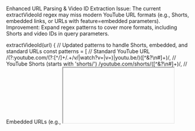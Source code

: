  Enhanced URL Parsing & Video ID Extraction
Issue: The current extractVideoId regex may miss modern YouTube URL formats (e.g., Shorts, embedded links, or URLs with feature=embedded parameters).
Improvement: Expand regex patterns to cover more formats, including Shorts and video IDs in query parameters.

extractVideoId(url) {
    // Updated patterns to handle Shorts, embedded, and standard URLs
    const patterns = [
        // Standard YouTube URL
        /(?:youtube\.com\/(?:[^\/]+\/.+\/v\/|watch\?v=|v=)|youtu\.be\/)([^&?\n#]+)/,
        // YouTube Shorts (starts with 'shorts/')
        /youtube\.com\/shorts\/([^&?\n#]+)/,
        // Embedded URLs (e.g., <iframe> src)
        /youtube\.com\/embed\/([^&?\n#]+)/,
        // URLs with video ID in query parameters (e.g., ?v=...)
        /v=([^&?\n#]+)/
    ];
    for (const pattern of patterns) {
        const match = url.match(pattern);
        if (match) return match[1];
    }
    return null;
}

2. Metadata Fetching with Fallbacks & Richer Data
Issue: The fetchVideoMetadata method relies solely on oEmbed, which may not return tags/description and fails silently if unavailable.
Improvement:

Add fallback for metadata (e.g., use videoId to fetch via YouTube Data API if oEmbed is unavailable).
Extract additional fields (tags, description) for better keyword analysis.
async fetchVideoMetadata(url) {
    if (typeof fetch === 'undefined') throw new Error('fetch unavailable');
    try {
        // Primary: oEmbed (no API key, limited data)
        const oembedUrl = `https://www.youtube.com/oembed?url=${encodeURIComponent(url)}&format=json`;
        const oembedRes = await fetch(oembedUrl);
        if (oembedRes.ok) {
            const oembedData = await oembedRes.json();
            // Try YouTube Data API for richer metadata (requires API key, optional)
            if (window.YOUTUBE_API_KEY) {
                const apiData = await this.fetchYouTubeAPI(oembedData.video_id);
                return { ...oembedData, ...apiData }; // Merge data
            }
            return oembedData;
        }
        throw new Error('oEmbed failed');
    } catch (oembedErr) {
        console.warn('Fallback to YouTube Data API for metadata:', oembedErr);
        // Secondary: YouTube Data API (if key available)
        if (window.YOUTUBE_API_KEY) {
            const videoId = this.extractVideoId(url);
            if (videoId) {
                const apiUrl = `https://www.googleapis.com/youtube/v3/videos?id=${videoId}&part=snippet&key=${window.YOUTUBE_API_KEY}`;
                const apiRes = await fetch(apiUrl);
                if (apiRes.ok) {
                    const apiData = await apiRes.json();
                    return apiData.items?.[0]?.snippet || { title: 'Unknown Title', author_name: 'Unknown Author' };
                }
            }
        }
        // Return minimal data if all else fails
        return { title: 'Unknown Title', author_name: 'Unknown Author' };
    }
}

async fetchYouTubeAPI(videoId) {
    const apiUrl = `https://www.googleapis.com/youtube/v3/videos?id=${videoId}&part=snippet,topicDetails&key=${window.YOUTUBE_API_KEY}`;
    const res = await fetch(apiUrl);
    if (!res.ok) throw new Error('YouTube API failed');
    const data = await res.json();
    const item = data.items?.[0];
    return item ? {
        description: item.snippet.description,
        tags: item.snippet.tags || [],
        categories: item.topicDetails?.topicCategories || []
    } : null;
}


3. Dynamic Category Detection & Keyword Extraction
Issue: Category detection and keyword extraction rely on hardcoded patterns, limiting adaptability.
Improvement:

Allow dynamic pattern updates (e.g., load from a config file or user settings).
Prioritize user prompts over URLs for category detection.
Use tags/description from metadata for richer keyword analysis.

constructor(aiModule) {
    // ... existing code ...
    // Load patterns from secure storage or config (fallback to defaults)
    this.patterns = JSON.parse(await window.secureAPIStorage.getItem('youtube-patterns') || `{
        "text": ["text animation", "typography", ...],
        "motion": ["kinetic", "motion graphics", ...],
        ...
    }`);
}

detectCategory(userPrompt, url, metadata) {
    // Combine user prompt, metadata title, and URL (prioritize user prompt)
    const source = `${userPrompt} ${metadata?.title || ''} ${url}`.toLowerCase();
    for (const [category, keywords] of Object.entries(this.patterns)) {
        if (keywords.some(kw => source.includes(kw))) {
            return category;
        }
    }
    return 'general';
}

extractKeywords(metadataTitle, userPrompt, metadataDescription, metadataTags) {
    const source = `${metadataTitle} ${userPrompt} ${metadataDescription || ''} ${metadataTags?.join(' ') || ''}`.toLowerCase();
    const keys = [
        'pulse', 'pulsing', 'breath', 'breathe', 'loop', 'bounce', 'circle', 'logo', 'reveal', 'glow', 'neon', 'fade', 
        'typewriter', 'countdown', 'counter', 'wiggle', 'shake', 'particles', 'trail', 'morph', 'text', 'motion', 'vfx'
    ];
    // Merge with metadata tags (if available)
    if (metadataTags) keys.push(...metadataTags.map(tag => tag.toLowerCase()));
    const found = keys.filter(k => source.includes(k));
    return Array.from(new Set(found));
}

4. Intelligent Caching with Size Limits
Issue: The current cache (Map) grows indefinitely, risking memory bloat.
Improvement: Implement an LRU (Least Recently Used) cache with a max size to evict old entries.
constructor(aiModule) {
    // ... existing code ...
    this.cache = new Map(); // videoId -> cached data
    this.cacheMaxSize = 50; // Adjust based on needs
}

async analyzeYouTubeURL(url, userPrompt = '') {
    // ... existing code ...
    // Cache management: Remove oldest entry if max size exceeded
    if (!userPrompt) {
        const toCache = { ...analysis };
        delete toCache.aiAnalysis;
        this.cache.set(videoId, toCache);
        // Evict LRU if cache exceeds max size
        if (this.cache.size > this.cacheMaxSize) {
            const lruKey = Array.from(this.cache.keys())[0]; // First key is oldest (if using insertion order)
            this.cache.delete(lruKey);
        }
    }
    // ... rest of the code ...
}

5. Script/Expression Validation & Error Handling
Issue: Generated scripts may fail if AE’s active item isn’t a composition or no layers are selected.
Improvement: Add runtime checks to scripts and handle errors gracefully (log warnings, skip invalid steps)

generateBasicScript(url, userPrompt, forcedCategory) {
    const category = forcedCategory || this.detectCategory(url, userPrompt);
    // Wrap script in error handling
    return `
try {
    ${scripts[category]}
} catch (e) {
    console.error('Script execution failed:', e);
    alert('⚠️ Script Error: ' + e.message);
}
`.trim();
}

// Example for motion category script:
const scripts = {
    motion: `
var comp = app.project.activeItem;
if (!(comp instanceof CompItem)) throw new Error('No active composition found.');
app.beginUndoGroup("Motion Graphics Setup");
var selectedLayers = comp.selectedLayers;
if (selectedLayers.length === 0) throw new Error('No layers selected.');
var solid = selectedLayers[0]; // Use first selected layer instead of creating new
// Apply expression if supported
solid.property("Position").expression = "time * 100;"; // Example motion expression
app.endUndoGroup();
`
};

6. Progress Tracking & UI Feedback
Issue: Users see no progress during analysis (especially AI-powered steps).
Improvement: Add events or callbacks to track progress and notify the UI.

javascript



async analyzeYouTubeURL(url, userPrompt = '') {
    console.log('🎬 Analyzing YouTube URL:', url);
    // Emit progress event
    window.dispatchEvent(new CustomEvent('youtube-analysis-progress', { detail: { stage: 'extracting_video_id', progress: 20 } }));

    try {
        // ... existing logic ...
        // After metadata fetch
        window.dispatchEvent(new CustomEvent('youtube-analysis-progress', { detail: { stage: 'metadata_fetched', progress: 40 } }));

        // After category detection
        window.dispatchEvent(new CustomEvent('youtube-analysis-progress', { detail: { stage: 'category_detected', progress: 60 } }));

        // After AI analysis
        if (this.aiModule) {
            window.dispatchEvent(new CustomEvent('youtube-analysis-progress', { detail: { stage: 'ai_analysis_start', progress: 80 } }));
            // ... AI call ...
            window.dispatchEvent(new CustomEvent('youtube-analysis-progress', { detail: { stage: 'ai_analysis_complete', progress: 100 } }));
        }

        return { success: true, data: analysis, message: 'YouTube video analyzed successfully' };
    } catch (error) {
        // Emit error progress
        window.dispatchEvent(new CustomEvent('youtube-analysis-progress', { detail: { stage: 'error', progress: 0, error: error.message } }));
        // ... existing error handling ...
    }
}

7. Configurable AI Integration
Issue: The AI prompt is hardcoded, limiting customization (e.g., different instruction styles).
Improvement: Allow the AI prompt template to be loaded from a config file or user settings.

async analyzeYouTubeURL(...) {
    // ... existing code ...
    if (this.aiModule) {
        // Load prompt template from storage (with fallback)
        const aiPromptTemplate = await window.secureAPIStorage.getItem('youtube-ai-prompt') || `You are an After Effects expert.
Analyze this tutorial.
URL: ${url}
Title: ${(analysis.title || 'Unknown Title')}
Author: ${(analysis.author || 'Unknown')}
Detected Category: ${analysis.category}
Keywords: ${analysis.keywords.join(', ') || 'none'}
User Intent: ${userPrompt || 'Not specified'}
Return:
1. One-sentence summary
2. Key techniques list
3. If expression relevant, refine this expression (if provided): ${analysis.expression || 'N/A'}
4. Provide an improved script (concise) if script provided.
5. Suggest 2 advanced variations.`;

        const aiPrompt = aiPromptTemplate
            .replace('${url}', url)
            .replace('${analysis.title}', analysis.title || 'Unknown Title')
            .replace('${analysis.author}', analysis.author || 'Unknown Author')
            .replace('${analysis.category}', analysis.category)
            .replace('${analysis.keywords}', analysis.keywords.join(', ') || 'none')
            .replace('${userPrompt}', userPrompt || 'Not specified')
            .replace('${analysis.expression}', analysis.expression || 'N/A');

        try {
            const aiResponse = await this.aiModule.generateResponse(aiPrompt);
            analysis.aiAnalysis = aiResponse;
        } catch (error) {
            console.warn('AI analysis failed, using basic analysis');
            // Optionally emit event to UI
            window.dispatchEvent(new CustomEvent('youtube-analysis-ai-error', { detail: error.message }));
        }
    }
    // ... rest of the code ...
}

8. Expression Testing & Compatibility
Issue: Generated expressions may not work with user-renamed effects or AE version differences.
Improvement:

Test expressions for syntax errors before suggesting.
Use effect IDs instead of names (more reliable across renames).generateContextualCode(category, keywords) {
    // ... existing code ...
    // Example for 'typewriter' expression with effect ID check
    if (kw.has('typewriter')) {
        return {
            expression: `// Typewriter text reveal
var t = text.sourceText;
var effectSpeed = thisLayer.effect('Speed')('ADBE Slider Control-0001').slider.value;
var chars = Math.floor(time * effectSpeed);
t.substr(0, chars);`,
            script: `// Create text layer with typewriter slider
var comp = app.project.activeItem;
if (comp && comp instanceof CompItem) {
    try {
        app.beginUndoGroup('Typewriter Setup');
        var t = comp.layers.addText('Typewriter Text');
        // Add slider effect (use ID for reliability)
        var speedEffect = t.Effects.addProperty('ADBE Slider Control');
        speedEffect.name = 'Speed';
        speedEffect.property('Slider').setValue(15);
        // Set expression using effect ID (ADBE Slider Control-0001)
        t.property('Source Text').expression = 'var t=text.sourceText;var effectSpeed=thisLayer.effect(\"Speed\")(\"ADBE Slider Control-0001\").slider.value;var chars=Math.floor(time*effectSpeed);t.substr(0,chars);';
        app.endUndoGroup();
    } catch (e) {
        console.error('Typewriter script error:', e);
        alert('Failed to set up typewriter: ' + e.message);
    }
}`
        };
    }
    // ... rest of the code ...
}9. Deprecation Handling for Legacy Aliases
Issue: The processYouTubeUrl alias may conflict with future changes.
Improvement: Add a deprecation warning to guide users toward analyzeYouTubeURL.

javascript

Collapse
Copy
1
2
3
4async processYouTubeUrl(url, userPrompt='') {
    console.warn('⚠️ processYouTubeUrl is deprecated. Use analyzeYouTubeURL instead.');
    return this.analyzeYouTubeURL(url, userPrompt);
}
⌄
10. Secure Storage for Patterns & Configs
async loadPatternsFromStorage() {
    const storedPatterns = await window.secureAPIStorage.getItem('youtube-patterns');
    if (storedPatterns) {
        try {
            this.patterns = JSON.parse(storedPatterns);
            console.log('🚀 Loaded custom YouTube patterns from storage');
        } catch (error) {
            console.error('❌ Invalid stored patterns, using defaults:', error);
        }
    }
}

// Call in constructor:
constructor(aiModule) {
    // ... existing code ...
    this.loadPatternsFromStorage().catch(() => console.log('Using default patterns'));
}


11. Fallback Response Enhancement
Issue: The fallback response lacks context (e.g., why analy)

generateFallbackResponse(url, userPrompt, error) {
    return {
        message: `Analysis failed: ${error.message}. Falling back to basic pattern detection.`,
        category: this.detectCategory(userPrompt, url),
        suggestions: [
            'Check the YouTube URL for validity',
            'Ensure the AI module is loaded and authenticated',
            'Manually set the category in the UI if auto-detection fails'
        ],
        script: this.generateBasicScript(url, userPrompt),
        errorDetails: error.message // Include for debugging
    };
}

12. Documentation & Type Safety
Issue: Methods lack JSDoc comments, making usage unclear for collaborators.
Improvement: Add JSDoc to clarify parameters, return values, and behavior.

javascript

/**
 * Analyze a YouTube URL to generate AE scripts and context.
 * @param {string} url - YouTube video URL.
 * @param {string} [userPrompt=''] - User-provided intent or question.
 * @returns {Object} Analysis result with success/error status and data.
 */
async analyzeYouTubeURL(url, userPrompt = '') { ... }

/**
 * Extract video ID from a YouTube URL.
 * @param {string} url - Input URL to parse.
 * @returns {string|null} Video ID or null if invalid.
 */
extractVideoId(url) { ... }

